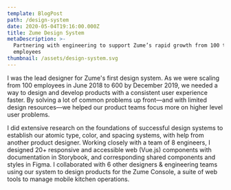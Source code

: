 ```yaml
---
template: BlogPost
path: /design-system
date: 2020-05-04T19:16:00.000Z
title: Zume Design System
metaDescription: >-
  Partnering with engineering to support Zume’s rapid growth from 100 to 600
  employees
thumbnail: /assets/design-system.svg
---
```

I was the lead designer for Zume's first design system. As we were scaling from 100 employees in June 2018 to 600 by December 2019, we needed a way to design and develop products with a consistent user experience faster. By solving a lot of common problems up front—and with limited design resources—we helped our product teams focus more on higher level user problems.

I did extensive research on the foundations of successful design systems to establish our atomic type, color, and spacing systems, with help from another product designer. Working closely with a team of 8 engineers, I designed 20+ responsive and accessible web (Vue.js) components with documentation in Storybook, and corresponding shared components and styles in Figma. I collaborated with 6 other designers & engineering teams using our system to design products for the Zume Console, a suite of web tools to manage mobile kitchen operations.
